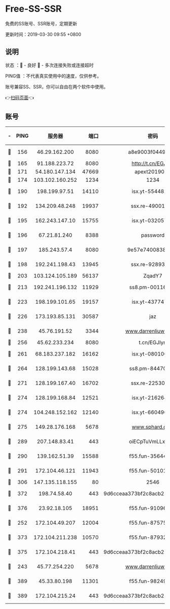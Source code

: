 # Free-SS-SSR

免费的SS账号、SSR账号，定期更新

更新时间：2019-03-30 09:55 +0800

## 说明

状态     ：🙂 - 良好 🙁 - 多次连接失败或连接超时

PING值   ：不代表真实使用中的速度，仅供参考。

账号兼容SS、SSR，你可以自由在两个软件中使用。

👉[扫码页面](https://liesauer.github.io/Free-SS-SSR/)👈

## 账号

|-|PING|服务器|端口|密码|加密方式|区域|
|:----:|:----:|:-----:|-----:|:----:|:----:|:----:|
|🙂|156|46.29.162.200|8080|a8e9003f0449cea5|chacha20-ietf|RU|
|🙂|165|91.188.223.72|8080|http://t.cn/EGJIyrl|rc4-md5|RU|
|🙂|171|54.180.147.134|47669|apext2019001|chacha20|KR|
|🙂|174|103.102.160.252|1234|1234|rc4-md5|JP|
|🙂|190|198.199.97.51|14110|isx.yt-55448216|aes-256-cfb|US|
|🙂|192|134.209.48.248|19937|ssx.re-49001523|aes-256-cfb|US|
|🙂|195|162.243.147.10|15755|isx.yt-03205725|aes-256-cfb|US|
|🙂|196|67.21.81.240|8388|password|aes-256-cfb|US|
|🙂|197|185.243.57.4|8080|9e57e7400838a01e|chacha20-ietf|US|
|🙂|198|192.241.198.43|13945|ssx.re-92893313|aes-256-cfb|US|
|🙂|203|103.124.105.189|56137|ZqadY7|chacha20|US|
|🙂|213|192.241.196.132|11929|ss8.pm-00116909|aes-256-cfb|US|
|🙂|223|198.199.101.65|19157|isx.yt-43774742|aes-256-cfb|US|
|🙂|226|173.193.85.131|30587|jaz|aes-256-cfb|US|
|🙂|238|45.76.191.52|3344|www.darrenliuwei.com|aes-256-cfb|JP|
|🙂|256|45.62.233.234|8080|t.cn/EGJIyrl|rc4-md5|CA|
|🙂|261|68.183.237.182|16162|isx.yt-08010046|aes-256-cfb|SG|
|🙂|264|128.199.143.68|15028|ss8.pm-84470034|aes-256-cfb|SG|
|🙂|271|128.199.167.40|16702|ssx.re-22530324|aes-256-cfb|SG|
|🙂|274|128.199.168.84|12521|isx.yt-21626467|aes-256-cfb|SG|
|🙂|274|104.248.152.162|12140|isx.yt-66049026|aes-256-cfb|SG|
|🙂|275|149.28.176.168|5678|www.sphard.com|aes-256-cfb|AU|
|🙂|289|207.148.83.41|443|oiECpTuVmLLxk4Ts|aes-256-cfb|AU|
|🙂|290|139.162.51.39|15588|f55.fun-35644357|aes-256-cfb|SG|
|🙂|291|172.104.46.121|11943|f55.fun-50101204|aes-256-cfb|SG|
|🙂|306|147.135.118.155|80|2546|chacha20|US|
|🙂|372|198.74.58.40|443|9d6cceaa373bf2c8acb22e60b6a58be6|aes-256-cfb|US|
|🙂|376|23.92.18.105|18951|f55.fun-91096122|aes-256-cfb|US|
|🙂|252|172.104.49.207|12004|f55.fun-87575174|aes-256-cfb|SG|
|🙂|373|172.104.211.238|10570|f55.fun-87932091|aes-256-cfb|US|
|🙂|375|172.104.218.41|443|9d6cceaa373bf2c8acb22e60b6a58be6|aes-256-cfb|US|
|🙁|243|45.77.254.220|5678|www.darrenliuwei.com|aes-256-cfb|SG|
|🙁|389|45.33.80.198|11301|f55.fun-98249734|aes-256-cfb|US|
|🙁|389|172.104.215.24|443|9d6cceaa373bf2c8acb22e60b6a58be6|aes-256-cfb|US|
